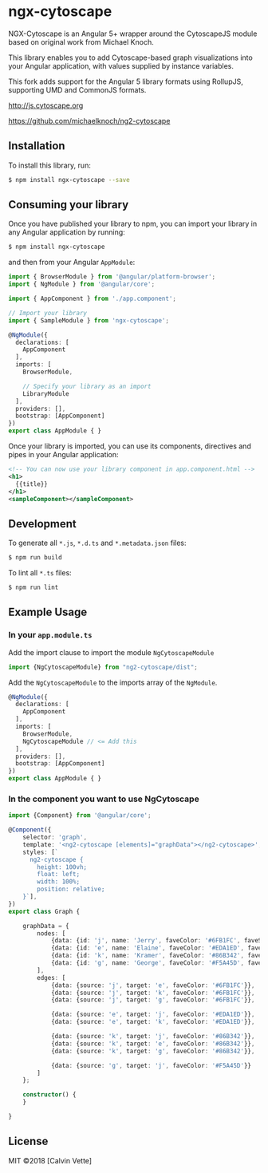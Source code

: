 # ngx-cytoscape

NGX-Cytoscape is an Angular 5+ wrapper around the CytoscapeJS module based on original work from Michael Knoch.

This library enables you to add Cytoscape-based graph visualizations into your Angular application, with values
supplied by instance variables.

This fork adds support for the Angular 5 library formats using RollupJS, supporting UMD and CommonJS formats.

http://js.cytoscape.org

https://github.com/michaelknoch/ng2-cytoscape


## Installation

To install this library, run:

```bash
$ npm install ngx-cytoscape --save
```

## Consuming your library

Once you have published your library to npm, you can import your library in any Angular application by running:

```bash
$ npm install ngx-cytoscape
```

and then from your Angular `AppModule`:

```typescript
import { BrowserModule } from '@angular/platform-browser';
import { NgModule } from '@angular/core';

import { AppComponent } from './app.component';

// Import your library
import { SampleModule } from 'ngx-cytoscape';

@NgModule({
  declarations: [
    AppComponent
  ],
  imports: [
    BrowserModule,

    // Specify your library as an import
    LibraryModule
  ],
  providers: [],
  bootstrap: [AppComponent]
})
export class AppModule { }
```

Once your library is imported, you can use its components, directives and pipes in your Angular application:

```xml
<!-- You can now use your library component in app.component.html -->
<h1>
  {{title}}
</h1>
<sampleComponent></sampleComponent>
```

## Development

To generate all `*.js`, `*.d.ts` and `*.metadata.json` files:

```bash
$ npm run build
```

To lint all `*.ts` files:

```bash
$ npm run lint
```


## Example Usage

### In your `app.module.ts`
Add the import clause to import the module `NgCytoscapeModule`

```typescript
import {NgCytoscapeModule} from "ng2-cytoscape/dist";
```

Add the `NgCytoscapeModule` to the imports array of the `NgModule`.

```typescript
@NgModule({
  declarations: [
    AppComponent
  ],
  imports: [
    BrowserModule,
    NgCytoscapeModule // <= Add this
  ],
  providers: [],
  bootstrap: [AppComponent]
})
export class AppModule { }
```

### In the component you want to use NgCytoscape
```typescript
import {Component} from '@angular/core';

@Component({
    selector: 'graph',
    template: '<ng2-cytoscape [elements]="graphData"></ng2-cytoscape>',
    styles: [`
      ng2-cytoscape {
        height: 100vh;
        float: left;
        width: 100%;
        position: relative;
    }`],
})
export class Graph {

    graphData = {
        nodes: [
            {data: {id: 'j', name: 'Jerry', faveColor: '#6FB1FC', faveShape: 'triangle'}},
            {data: {id: 'e', name: 'Elaine', faveColor: '#EDA1ED', faveShape: 'ellipse'}},
            {data: {id: 'k', name: 'Kramer', faveColor: '#86B342', faveShape: 'octagon'}},
            {data: {id: 'g', name: 'George', faveColor: '#F5A45D', faveShape: 'rectangle'}}
        ],
        edges: [
            {data: {source: 'j', target: 'e', faveColor: '#6FB1FC'}},
            {data: {source: 'j', target: 'k', faveColor: '#6FB1FC'}},
            {data: {source: 'j', target: 'g', faveColor: '#6FB1FC'}},

            {data: {source: 'e', target: 'j', faveColor: '#EDA1ED'}},
            {data: {source: 'e', target: 'k', faveColor: '#EDA1ED'}},

            {data: {source: 'k', target: 'j', faveColor: '#86B342'}},
            {data: {source: 'k', target: 'e', faveColor: '#86B342'}},
            {data: {source: 'k', target: 'g', faveColor: '#86B342'}},

            {data: {source: 'g', target: 'j', faveColor: '#F5A45D'}}
        ]
    };

    constructor() {
    }

}

```



## License

MIT ©2018 [Calvin Vette]
